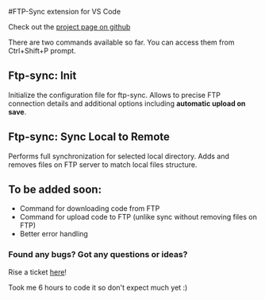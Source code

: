 #FTP-Sync extension for VS Code

Check out the [project page on github](https://github.com/lukasz-wronski/vscode-ftp-sync)

There are two commands available so far.
You can access them from Ctrl+Shift+P prompt.

## Ftp-sync: Init

Initialize the configuration file for ftp-sync. Allows to precise FTP connection details and additional options including __automatic upload on save__.

## Ftp-sync: Sync Local to Remote

Performs full synchronization for selected local directory. Adds and removes files on FTP server to match local files structure.

## To be added soon:

- Command for downloading code from FTP
- Command for upload code to FTP (unlike sync without removing files on FTP)
- Better error handling

### Found any bugs? Got any questions or ideas?
Rise a ticket [here](https://github.com/lukasz-wronski/vscode-ftp-sync/issues)!

Took me 6 hours to code it so don't expect much yet :)
